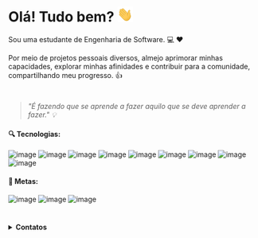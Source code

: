 # Olá! Tudo bem? <img src="https://github.com/reglabel/reglabel/blob/main/images/Hi.gif" height="30px"></h2> 
Sou uma estudante de Engenharia de Software. :computer: :heart:

Por meio de projetos pessoais diversos, almejo aprimorar minhas capacidades, explorar minhas afinidades e contribuir para a comunidade, compartilhando meu progresso. :thumbsup:

#

<!--![](https://komarev.com/ghpvc/?username=reglabel&color=e6a267&style=flat-square&label=VISITANTES)-->
> _"É fazendo que se aprende a fazer aquilo que se deve aprender a fazer." :bulb:_

#### :mag: Tecnologias:
![image](https://img.shields.io/badge/next.js-000000?style=for-the-badge&logo=nextdotjs&logoColor=white) ![image](https://img.shields.io/badge/Tailwind_CSS-38B2AC?style=for-the-badge&logo=tailwind-css&logoColor=white) ![image](https://img.shields.io/badge/Chakra--UI-319795?style=for-the-badge&logo=chakra-ui&logoColor=white) ![image](https://img.shields.io/badge/Figma-F24E1E?style=for-the-badge&logo=figma&logoColor=white) ![image](https://img.shields.io/badge/Canva-%2300C4CC.svg?&style=for-the-badge&logo=Canva&logoColor=white) ![image](https://img.shields.io/badge/JavaScript-F7DF1E?style=for-the-badge&logo=javascript&logoColor=black) ![image](https://img.shields.io/badge/TypeScript-007ACC?style=for-the-badge&logo=typescript&logoColor=white) ![image](https://img.shields.io/badge/GitKraken-179287?style=for-the-badge&logo=GitKraken&logoColor=white) ![image](https://img.shields.io/badge/Swagger-85EA2D?style=for-the-badge&logo=Swagger&logoColor=white)

#### :rocket: Metas:
![image](https://img.shields.io/badge/Angular-DD0031?style=for-the-badge&logo=angular&logoColor=white) ![image](https://img.shields.io/badge/Docker-2CA5E0?style=for-the-badge&logo=docker&logoColor=white) ![image](https://img.shields.io/badge/Unity-100000?style=for-the-badge&logo=unity&logoColor=white)

#

<details>
<summary><strong>Contatos<strong/></summary>
<br>
 
[![image](https://img.shields.io/badge/Gmail-D14836?style=for-the-badge&logo=gmail&logoColor=white)](mailto:regla.belcl@gmail.com?Subject=Contato%20por%20GithHub) [![image](https://img.shields.io/badge/LinkedIn-0077B5?style=for-the-badge&logo=linkedin&logoColor=white)](https://br.linkedin.com/in/reglabel) [![image](https://img.shields.io/badge/website-000000?style=for-the-badge&logo=About.me&logoColor=white)](https://www.rbcl.dev/)
    

</details>


<!--[![GitHub Streak](http://github-readme-streak-stats.herokuapp.com?user=reglabel&theme=material-palenight&hide_border=false)](https://git.io/streak-stats)-->

<!--<div align="center">
    <img height="160em" max-width="100em" src="https://github-readme-stats.vercel.app/api?username=reglabel&count_private=true&show_icons=true&theme=algolia"/>
    <img height="160em" max-width="100em" src="https://github-readme-stats.vercel.app/api/top-langs/?username=reglabel&layout=compact&theme=algolia&hide=jupyter%20notebook"/>
</div>

#

<div align="center">
    <img src="https://github-profile-trophy.vercel.app/?username=reglabel&theme=algolia&column=-1&margin-w=15&no-frame=true&no-bg=true&rank=-C")](https://github.com/reglabel/github-profile-trophy"/>
</div>

#-->

<!--Credits to [Github-readme-stats](https://github.com/murilothink/github-readme-stats), [Badges Profile](https://github.com/alexandresanlim/Badges4-README.md-Profile#-skills-) and [GitHub Profile Trophy](https://github.com/ryo-ma/github-profile-trophy)!-->
